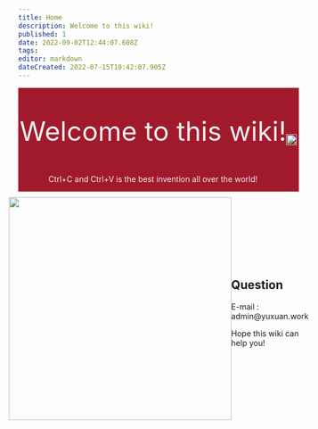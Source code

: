 ```yaml
---
title: Home
description: Welcome to this wiki!
published: 1
date: 2022-09-02T12:44:07.608Z
tags: 
editor: markdown
dateCreated: 2022-07-15T10:42:07.905Z
---
```


<section class="bg-red">
    <div class="container animate__animated animate__fadeInLeft">
        <div class="row align-items-center">
            <div class="col-sm-8" align="center">
                <p style="font-size:48px;">Welcome to this wiki!</p>
                <p>Ctrl+C and Ctrl+V is the best invention all over the world!</p>
            </div>
            <div class="col-sm-4">
                <img width="95%" height="95%"
                    src="http://yuxuan.work:9000/images/Mirror%202%20Project%20X/X%20emoji%20DLC/1.png">
            </div>
        </div>
    </div>
</section>

<section class="container align-items-center" id="Question" style="padding:10px 5%;">
    <div class="row wow animate__ animate__fadeInLeft animated"
        style="visibility: visible; animation-name: fadeInLeft;">
        <div class="row align-items-center">
            <div class="col-md" align="center">
                <img height="400px"
                    src="http://yuxuan.work:9000/images/Mirror%202%20Project%20X/X%20emoji%20DLC/4.png">
            </div>
            <div class="col-md">
                <h2>Question</h2>
                <p class="lead">
                    E-mail : admin@yuxuan.work
                </p>
                <p>
                    Hope this wiki can help you!
                </p>
            </div>
        </div>
    </div>
</section>



<style>
    .bg-red {
        color: #eeeeee;
        background-color: rgb(161, 26, 44);
    }

    .bg-yellow {
        background-color: rgb(209, 160, 0);
    }

    .align-items-center {
        display: -webkit-box;
        display: -moz-box;
        display: -ms-flexbox;
        display: -webkit-flex;
        display: flex;
        -webkit-align-items: center;
        align-items: center;
        -webkit-justify-content: center;
        justify-content: center;
    }
</style>